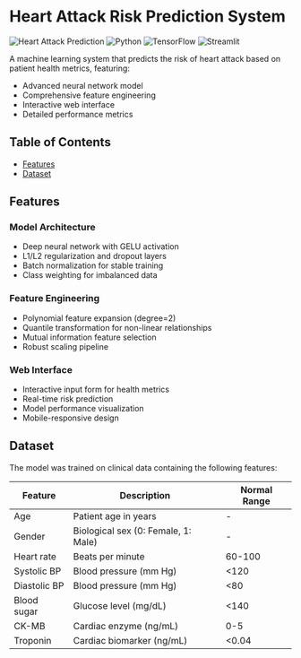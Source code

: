 # Heart Attack Risk Prediction System

![Heart Attack Prediction](https://img.shields.io/badge/Predictive-Healthcare-blue)
![Python](https://img.shields.io/badge/Python-3.8%2B-success)
![TensorFlow](https://img.shields.io/badge/TensorFlow-2.0%2B-orange)
![Streamlit](https://img.shields.io/badge/Streamlit-1.0%2B-red)

A machine learning system that predicts the risk of heart attack based on patient health metrics, featuring:
- Advanced neural network model
- Comprehensive feature engineering
- Interactive web interface
- Detailed performance metrics

## Table of Contents
- [Features](#features)
- [Dataset](#dataset)

## Features

### Model Architecture
- Deep neural network with GELU activation
- L1/L2 regularization and dropout layers
- Batch normalization for stable training
- Class weighting for imbalanced data

### Feature Engineering
- Polynomial feature expansion (degree=2)
- Quantile transformation for non-linear relationships
- Mutual information feature selection
- Robust scaling pipeline

### Web Interface
- Interactive input form for health metrics
- Real-time risk prediction
- Model performance visualization
- Mobile-responsive design

## Dataset

The model was trained on clinical data containing the following features:

| Feature | Description | Normal Range |
|---------|-------------|--------------|
| Age | Patient age in years | - |
| Gender | Biological sex (0: Female, 1: Male) | - |
| Heart rate | Beats per minute | 60-100 |
| Systolic BP | Blood pressure (mm Hg) | <120 |
| Diastolic BP | Blood pressure (mm Hg) | <80 |
| Blood sugar | Glucose level (mg/dL) | <140 |
| CK-MB | Cardiac enzyme (ng/mL) | 0-5 |
| Troponin | Cardiac biomarker (ng/mL) | <0.04 |

